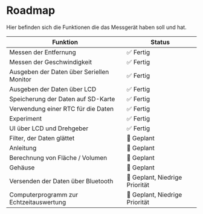 # Roadmap
Hier befinden sich die Funktionen die das Messgerät haben soll und hat.

| Funktion			| Status		|
| ----------------- | ------------- |
| Messen der Entfernung 					| ✅ Fertig 							|
| Messen der Geschwindigkeit 				| ✅ Fertig 							|
| Ausgeben der Daten über Seriellen Monitor | ✅ Fertig 							|
| Ausgeben der Daten über LCD 				| ✅ Fertig 							|
| Speicherung der Daten auf SD-Karte 		| ✅ Fertig 							|
| Verwendung einer RTC für die Daten 		| ✅ Fertig 							|
| Experiment 								| ✅ Fertig						|
| UI über LCD und Drehgeber 				| ✅ Fertig						|
| Filter, der Daten glättet        			| 📅 Geplant 						|
| Anleitung                      			| 📅 Geplant 						|
| Berechnung von Fläche / Volumen 			| 📅 Geplant 						|
| Gehäuse									| 📅 Geplant 						|
| Versenden der Daten über Bluetooth 		| 📅 Geplant, Niedrige Priorität 	|
| Computerprogramm zur Echtzeitauswertung	| 📅 Geplant, Niedrige Priorität 	|

